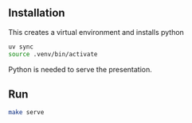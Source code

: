 ## Installation

This creates a virtual environment and installs python
```bash
uv sync
source .venv/bin/activate
```

Python is needed to serve the presentation. 

## Run

```bash
make serve
```